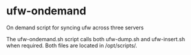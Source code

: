# ufw-ondemand
On demand script for syncing ufw across three servers

The ufw-ondemand.sh script calls both ufw-dump.sh and ufw-insert.sh when required. Both files are located in /opt/scripts/.
